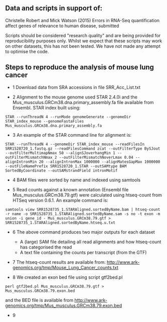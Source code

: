 ## Data and scripts in support of:

Christelle Robert and Mick Watson (2015) Errors in RNA-Seq quantification affect genes of relevance to human disease, submitted

Scripts should be considered "research quality" and are being provided for reproducibility purposes only.  Whilst we expect that these scripts may work on other datasets, this has not been tested.  We have not made any attempt to optimise the code.

## Steps to reproduce the analysis of mouse lung cancer

* 1 Download data from SRA accessions in file SRR_Acc_List.txt

* 2 Alignment to the mouse genome used STAR 2.4.0i and the Mus_musculus.GRCm38.dna.primary_assembly.fa file available from Ensembl.  STAR index built using:
```
STAR --runThreadN 4 --runMode genomeGenerate --genomeDir STAR_index_mouse --genomeFastaFiles Mus_musculus.GRCm38.dna.primary_assembly.fa
```
* 3 An example of the STAR command line for alignment is:
```	
STAR --runThreadN 4 --genomeDir STAR_index_mouse --readFilesIn SRR1528720_1.fastq.gz --readFilesCommand zcat --outFilterType BySJout --outFilterMultimapNmax 50 --alignSJoverhangMin 1 --outFilterMismatchNmax 2 --outFilterMismatchNoverLmax 0.04 --alignIntronMin 20 --alignIntronMax 1000000 --alignMatesGapMax 1000000 --outFileNamePrefix SRR1528720_1.STAR --outSAMtype BAM SortedByCoordinate --outSAMstrandField intronMotif
```
* 4 BAM files were sorted by name and indexed using samtools

* 5 Read counts against a known annotation (Ensembl file Mus_musculus.GRCm38.79.gtf) were calculated using htseq-count from HTSeq version 0.6.1.  An example command is:
```
samtools view SRR1528735_1.STARAligned.sortedByName.bam | htseq-count -r name -o SRR1528735_1.STARAligned.sortedByName.sam -s no -t exon -m union -i gene_id - Mus_musculus.GRCm38.79.gtf > SRR1528735_1.STARAligned.sortedByName.htseq.u.txt
```
* 6 The above command produces two major outputs for each dataset
  * A (large) SAM file detailing all read alignments and how htseq-count has categorised the read
  * A text file containing the counts per transcript (from the GTF)

* 7 The htseq-count results are available from: http://www.ark-genomics.org/tmp/Mouse_Lung_Cancer_counts.txt

* 8 We created an exon bed file using script gtf2bed.pl
```
perl gtf2bed.pl Mus_musculus.GRCm38.79.gtf > Mus_musculus.GRCm38.79.exon.bed
```
and the BED file is available from http://www.ark-genomics.org/tmp/Mus_musculus.GRCm38.79.exon.bed

* 9
